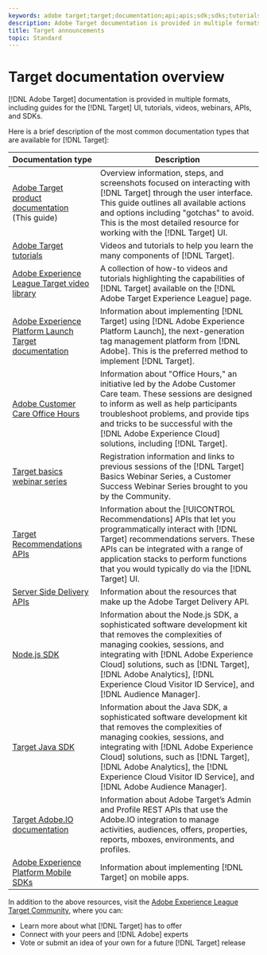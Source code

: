 ```yaml
---
keywords: adobe target;target;documentation;api;apis;sdk;sdks;tutorials;doc;documentation
description: Adobe Target documentation is provided in multiple formats, including overviews, tutorials, and guides for both the user interface, SKDs, and APIs.
title: Target announcements
topic: Standard 
---
```


# Target documentation overview

[!DNL Adobe Target] documentation is provided in multiple formats, including guides for the [!DNL Target] UI, tutorials, videos, webinars, APIs, and SDKs.

Here is a brief description of the most common documentation types that are available for [!DNL Target]:

|Documentation type|Description|
| --- | --- |
|[Adobe Target product documentation](/help/target-home.md)<br>(This guide)|Overview information, steps, and screenshots focused on interacting with [!DNL Target] through the user interface. This guide outlines all available actions and options including "gotchas" to avoid. This is the most detailed resource for working with the [!DNL Target] UI.|
|[Adobe Target tutorials](https://docs.adobe.com/content/help/en/target-learn/tutorials/overview.html)|Videos and tutorials to help you learn the many components of [!DNL Target].|
|[Adobe Experience League Target video library](https://guided.adobe.com/#recommended/solutions/target)|A collection of how-to videos and tutorials highlighting the capabilities of [!DNL Target] available on the [!DNL Adobe Target Experience League] page.|
|[Adobe Experience Platform Launch Target documentation](/help/c-implementing-target/c-implementing-target-for-client-side-web/how-to-deployatjs/cmp-implementing-target-using-adobe-launch.md)|Information about implementing [!DNL Target] using [!DNL Adobe Experience Platform Launch], the next-generation tag management platform from [!DNL Adobe]. This is the preferred method to implement [!DNL Target].|
|[Adobe Customer Care Office Hours](/help/cmp-resources-and-contact-information.md#concept_58EA30379D3B48C4848BA2A8C464A5B7)|Information about "Office Hours," an initiative led by the Adobe Customer Care team. These sessions are designed to inform as well as help participants troubleshoot problems, and provide tips and tricks to be successful with the [!DNL Adobe Experience Cloud] solutions, including [!DNL Target].|
|[Target basics webinar series](https://landing.adobe.com/acs/2018/na/adobe-target/registration.html)|Registration information and links to previous sessions of the [!DNL Target] Basics Webinar Series, a Customer Success Webinar Series brought to you by the Community.|
|[Target Recommendations APIs](https://developers.adobetarget.com/api/recommendations/)|Information about the [!UICONTROL Recommendations] APIs that let you programmatically interact with [!DNL Target] recommendations servers. These APIs can be integrated with a range of application stacks to perform functions that you would typically do via the [!DNL Target] UI.|
|[Server Side Delivery APIs](https://developers.adobetarget.com/api/delivery-api/)|Information about the resources that make up the Adobe Target Delivery API.|
|[Node.js SDK](https://github.com/adobe/target-nodejs-sdk)|Information about the Node.js SDK, a sophisticated software development kit that removes the complexities of managing cookies, sessions, and integrating with [!DNL Adobe Experience Cloud] solutions, such as [!DNL Target], [!DNL Adobe Analytics], [!DNL Experience Cloud Visitor ID Service], and [!DNL Audience Manager].|
|[Target Java SDK](https://github.com/adobe/target-java-sdk)|Information about the Java SDK, a sophisticated software development kit that removes the complexities of managing cookies, sessions, and integrating with [!DNL Adobe Experience Cloud] solutions, such as [!DNL Target], [!DNL Adobe Analytics], the [!DNL Experience Cloud Visitor ID Service], and [!DNL Adobe Audience Manager].|
|[Target Adobe.IO documentation](http://developers.adobetarget.com/api/#introduction)|Information about Adobe Target’s Admin and Profile REST APIs that use the Adobe.IO integration to manage activities, audiences, offers, properties, reports, mboxes, environments, and profiles.|
|[Adobe Experience Platform Mobile SDKs](https://aep-sdks.gitbook.io/docs/using-mobile-extensions/adobe-target)|Information about implementing [!DNL Target] on mobile apps.|

In addition to the above resources, visit the [Adobe Experience League Target Community](https://experienceleaguecommunities.adobe.com/t5/adobe-target/ct-p/adobe-target-community), where you can:

* Learn more about what [!DNL Target] has to offer 
* Connect with your peers and [!DNL Adobe] experts 
* Vote or submit an idea of your own for a future [!DNL Target] release